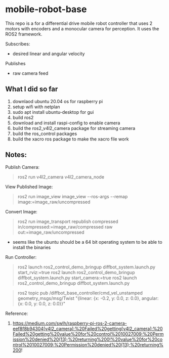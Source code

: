 # mobile-robot-base

This repo is a for a differential drive mobile robot controller that uses 2 motors with encoders and a monocular camera for perception. It uses the ROS2 framework.

Subscribes:
- desired linear and angular velocity

Publishes
- raw camera feed

## What I did so far

1. downlaod ubuntu 20.04 os for raspberry pi 
2. setup wifi with netplan
3. sudo apt install ubuntu-desktop for gui
4. build ros2
5. download and install raspi-config to enable camera
6. build the ros2_v4l2_camera package for streaming camera
7. build the ros_control packages
8. build the xacro ros package to make the xacro file work

## Notes:

Publish Camera:
> ros2 run v4l2_camera v4l2_camera_node

View Published Image:
> ros2 run image_view image_view --ros-args --remap image:=image_raw/uncompressed

Convert Image:
> ros2 run image_transport republish compressed in/compressed:=image_raw/compressed raw out:=image_raw/uncompressed

- seems like the ubuntu should be a 64 bit operating system to be able to install the binaries

Run Controller:
> ros2 launch ros2_control_demo_bringup diffbot_system.launch.py start_rviz:=true
> ros2 launch ros2_control_demo_bringup diffbot_system.launch.py start_camera:=true
> ros2 launch ros2_control_demo_bringup diffbot_system.launch.py 

> ros2 topic pub /diffbot_base_controller/cmd_vel_unstamped geometry_msgs/msg/Twist "{linear: {x: -0.2, y: 0.0, z: 0.0}, angular: {x: 0.0, y: 0.0, z: 0.0}}"

Reference:
1. https://medium.com/swlh/raspberry-pi-ros-2-camera-eef8f8b94304[v4l2_camera]:%20Failed%20getting[v4l2_camera]:%20Failed%20getting%20value%20for%20control%2010027009:%20Permission%20denied%20(13);%20returning%200!%20value%20for%20control%2010027009:%20Permission%20denied%20(13);%20returning%200!


